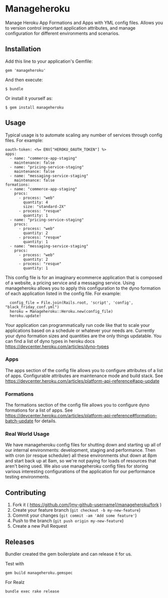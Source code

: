 # Manageheroku

Manage Heroku App Formations and Apps with YML config files. Allows you to version control important application attributes, and manage configuration for different environments and scenarios.

## Installation

Add this line to your application's Gemfile:

    gem 'manageheroku'

And then execute:

    $ bundle

Or install it yourself as:

    $ gem install manageheroku

## Usage

Typical usage is to automate scaling any number of services through config files. For example:

    oauth-token: <%= ENV["HEROKU_OAUTH_TOKEN"] %>
    apps:
      - name: "commerce-app-staging"
        maintenance: false
      - name: "pricing-service-staging"
        maintenance: false
      - name: "messaging-service-staging"
        maintenance: false
    formations:
      - name: "commerce-app-staging"
        procs:
          - process: "web"
            quantity: 4
            size: "standard-2X"
          - process: "resque"
            quantity: 1
      - name: "pricing-service-staging"
        procs:
          - process: "web"
            quantity: 2
          - process: "resque"
            quantity: 1
      - name: "messaging-service-staging"
        procs:
          - process: "web"
            quantity: 2
          - process: "resque"
            quantity: 1

This config file is for an imaginary ecommerce application that is composed of a website, a pricing service and a messaging service. Using manageheroku allows you to apply this configuration to the dyno formation of each application listed in the config file. For example:

      config_file = File.join(Rails.root, 'script', 'config', "black_friday_conf.yml")
      heroku = Manageheroku::Heroku.new(config_file)
      heroku.update!

Your application can programmatically run code like that to scale your applications based on a schedule or whatever your needs are. Currently your dyno formation sizes and quantities are the only things updatable. You can find a list of dyno types in heroku docs https://devcenter.heroku.com/articles/dyno-types

### Apps

The apps section of the config file allows you to configure attributes of a list of apps. Configurable attributes are maintenance mode and build stack. See https://devcenter.heroku.com/articles/platform-api-reference#app-update

### Formations

The formations section of the config file allows you to configure dyno formations for a list of apps. See https://devcenter.heroku.com/articles/platform-api-reference#formation-batch-update for details.

### Real World Usage

We have manageheroku config files for shutting down and starting up all of our internal environments: development, staging and performance. Then with cron (or resque scheduler) all these environments shut down at 8pm and start back up at 8am, so we're not paying for loads of resources that aren't being used.  We also use manageheroku config files for storing various interesting configurations of the application for our performance testing environments.

## Contributing

1. Fork it ( https://github.com/[my-github-username]/manageheroku/fork )
2. Create your feature branch (`git checkout -b my-new-feature`)
3. Commit your changes (`git commit -am 'Add some feature'`)
4. Push to the branch (`git push origin my-new-feature`)
5. Create a new Pull Request

## Releases

Bundler created the gem boilerplate and can release it for us.

Test with

`gem build manageheroku.gemspec`

For Realz

`bundle exec rake release`
